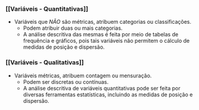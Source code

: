 ### [[Variáveis - Quantitativas]]
- Variáveis que *NÃO* são métricas, atribuem categorias ou classificações.
	- Podem atribuir duas ou mais categorias.
	- A análise descritiva das mesmas é feita por meio de tabelas de frequência e gráficos, pois tais variáveis não permitem o cálculo de medidas de posição e dispersão.
### [[Variáveis - Qualitativas]]
* Variáveis métricas, atribuem contagem ou mensuração.
	* Podem ser discretas ou contínuas.
	* A análise descritiva de variáveis quantitativas pode ser feita por diversas ferramentas estatísticas, incluindo as medidas de posição e dispersão.
